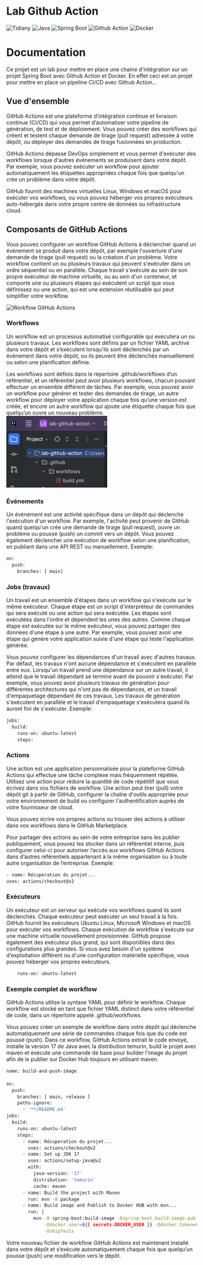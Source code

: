 # Lab Github Action
![Tidiany](https://img.shields.io/badge/work-on%20progress-red.svg)
![Java](https://img.shields.io/badge/Tidiany-Java-brown)
![Spring Boot](https://img.shields.io/badge/Tidiany-Spring%20Boot-green)
![Github Action](https://img.shields.io/badge/Tidiany-Github%20Action-yellow.svg)
![Docker](https://img.shields.io/badge/Tidiany-Docker-blue)

# Documentation

Ce projet est un lab pour mettre en place une chaine d'intégration sur un projet Spring Boot avec Github Action et Docker.
En effet ceci est un projet pour mettre en place un pipeline CI/CD avec Github Action...

## Vue d'ensemble
GitHub Actions est une plateforme d’intégration continue et livraison continue (CI/CD) qui vous permet d’automatiser votre pipeline de génération, de test et de déploiement. Vous pouvez créer des workflows qui créent et testent chaque demande de tirage (pull request) adressée à votre dépôt, ou déployer des demandes de tirage fusionnées en production.

GitHub Actions dépasse DevOps simplement et vous permet d'exécuter des workflows lorsque d'autres événements se produisent dans votre dépôt. Par exemple, vous pouvez exécuter un workflow pour ajouter automatiquement les étiquettes appropriées chaque fois que quelqu'un crée un problème dans votre dépôt.

GitHub fournit des machines virtuelles Linux, Windows et macOS pour exécuter vos workflows, ou vous pouvez héberger vos propres exécuteurs auto-hébergés dans votre propre centre de données ou infrastructure cloud.

## Composants de GitHub Actions
Vous pouvez configurer un workflow GitHub Actions à déclencher quand un événement se produit dans votre dépôt, par exemple l'ouverture d'une demande de tirage (pull request) ou la création d'un problème. Votre workflow contient un ou plusieurs travaux qui peuvent s'exécuter dans un ordre séquentiel ou en parallèle. Chaque travail s'exécute au sein de son propre exécuteur de machine virtuelle, ou au sein d'un conteneur, et comporte une ou plusieurs étapes qui exécutent un script que vous définissez ou une action, qui est une extension réutilisable qui peut simplifier votre workflow.

![Workflow GitHub Actions](https://docs.github.com/assets/cb-25535/mw-1440/images/help/actions/overview-actions-simple.webp)

### Workflows
Un workflow est un processus automatisé configurable qui exécutera un ou plusieurs travaux. Les workflows sont définis par un fichier YAML archivé dans votre dépôt et s’exécutent lorsqu’ils sont déclenchés par un événement dans votre dépôt, ou ils peuvent être déclenchés manuellement ou selon une planification définie.

Les workflows sont définis dans le répertoire .github/workflows d’un référentiel, et un référentiel peut avoir plusieurs workflows, chacun pouvant effectuer un ensemble différent de tâches. Par exemple, vous pouvez avoir un workflow pour générer et tester des demandes de tirage, un autre workflow pour déployer votre application chaque fois qu’une version est créée, et encore un autre workflow qui ajoute une étiquette chaque fois que quelqu’un ouvre un nouveau problème.
![GitHub Actions Workflows Folder](https://github.com/Tidiany/lab-github-action/blob/main/src/main/resources/static/images/github-workflows-image.png?raw=true)

### Événements
Un événement est une activité spécifique dans un dépôt qui déclenche l'exécution d'un workflow. Par exemple, l'activité peut provenir de GitHub quand quelqu'un crée une demande de tirage (pull request), ouvre un problème ou pousse (push) un commit vers un dépôt. Vous pouvez également déclencher une exécution de workflow selon une planification, en publiant dans une API REST ou manuellement.
Exemple:
```bash
on:
  push:
    branches: [ main]
```

### Jobs (travaux)
Un travail est un ensemble d'étapes dans un workflow qui s'exécute sur le même exécuteur. Chaque étape est un script d'interpréteur de commandes qui sera exécuté ou une action qui sera exécutée. Les étapes sont exécutées dans l'ordre et dépendent les unes des autres. Comme chaque étape est exécutée sur le même exécuteur, vous pouvez partager des données d'une étape à une autre. Par exemple, vous pouvez avoir une étape qui génère votre application suivie d'une étape qui teste l'application générée.

Vous pouvez configurer les dépendances d'un travail avec d'autres travaux. Par défaut, les travaux n'ont aucune dépendance et s'exécutent en parallèle entre eux. Lorsqu'un travail prend une dépendance sur un autre travail, il attend que le travail dépendant se termine avant de pouvoir s'exécuter. Par exemple, vous pouvez avoir plusieurs travaux de génération pour différentes architectures qui n'ont pas de dépendances, et un travail d'empaquetage dépendant de ces travaux. Les travaux de génération s'exécutent en parallèle et le travail d'empaquetage s'exécutera quand ils auront fini de s'exécuter.
Exemple:
```bash
jobs:
  build:
    runs-on: ubuntu-latest
    steps:
```

### Actions
Une action est une application personnalisée pour la plateforme GitHub Actions qui effectue une tâche complexe mais fréquemment répétée. Utilisez une action pour réduire la quantité de code répétitif que vous écrivez dans vos fichiers de workflow. Une action peut tirer (pull) votre dépôt git à partir de GitHub, configurer la chaîne d'outils appropriée pour votre environnement de build ou configurer l'authentification auprès de votre fournisseur de cloud.

Vous pouvez écrire vos propres actions ou trouver des actions à utiliser dans vos workflows dans le GitHub Marketplace.

Pour partager des actions au sein de votre entreprise sans les publier publiquement, vous pouvez les stocker dans un référentiel interne, puis configurer celui-ci pour autoriser l’accès aux workflows GitHub Actions dans d’autres référentiels appartenant à la même organisation ou à toute autre organisation de l’entreprise.
Exemple:
```bash
- name: Récuperation du projet...
uses: actions/checkout@v2
```

### Exécuteurs
Un exécuteur est un serveur qui exécute vos workflows quand ils sont déclenchés. Chaque exécuteur peut exécuter un seul travail à la fois. GitHub fournit les exécuteurs Ubuntu Linux, Microsoft Windows et macOS pour exécuter vos workflows. Chaque exécution de workflow s'exécute sur une machine virtuelle nouvellement provisionnée. GitHub propose également des exécuteur plus grand, qui sont disponibles dans des configurations plus grandes. Si vous avez besoin d'un système d'exploitation différent ou d'une configuration matérielle spécifique, vous pouvez héberger vos propres exécuteurs.
```bash
    runs-on: ubuntu-latest
```

### Exemple complet de workflow
GitHub Actions utilise la syntaxe YAML pour définir le workflow. Chaque workflow est stocké en tant que fichier YAML distinct dans votre référentiel de code, dans un répertoire appelé .github/workflows.

Vous pouvez créer un exemple de workflow dans votre dépôt qui déclenche automatiquement une série de commandes chaque fois que du code est poussé (push). Dans ce workflow, GitHub Actions extrait le code envoyé, installe la version 17 de Java avec la distribution temurin, build le projet avec maven et exécute une commande de base pour builder l'image du projet afin de le publier sur Docker Hub toujours en utilisant maven.
```bash
name: build-and-push-image

on:
  push:
    branches: [ main, release ]
    paths-ignore:
      - '**/README.md'
jobs:
  build:
    runs-on: ubuntu-latest
    steps:
      - name: Récuperation du projet...
        uses: actions/checkout@v2
      - name: Set up JDK 17
        uses: actions/setup-java@v2
        with:
          java-version: '17'
          distribution: 'temurin'
          cache: maven
      - name: Build the project with Maven
        run: mvn -B package
      - name: Build image and Publish to Docker HUB with mvn...
        run: |
          mvn -B spring-boot:build-image -Dspring-boot.build-image.publish=true \
              -Ddocker.user=${{ secrets.DOCKER_USER }} -Ddocker.token=${{ secrets.DOCKER_TOKEN }} \
              -DskipTests
```

Votre nouveau fichier de workflow GitHub Actions est maintenant installé dans votre dépôt et s’exécute automatiquement chaque fois que quelqu’un pousse (push) une modification vers le dépôt. 

